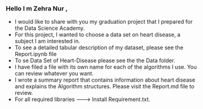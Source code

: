 ###  Hello I m Zehra Nur ,

- I would like to share with you my graduation project that I prepared for the Data Science Academy.
- For this project, I wanted to choose a data set on heart disease, a subject I am interested in.
- To see a detailed tabular description of my dataset, please see the  Report.ipynb file
- To se  Data Set  of Heart-Disease  please see the the Data  folder.
- I have filed a file with its own name for each of the algorithms I use. You can review whatever you want.
- I wrote a summary report that contains information about heart disease and explains the Algorithm structures. Please visit the   Report.md  file to review.
- For all required libraries ---> Install Requirement.txt.

